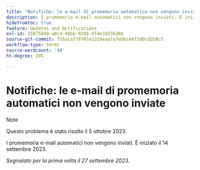 ```yaml
---
title: "Notifiche: le e-mail di promemoria automatico non vengono inviate"
description: I promemoria e-mail automatici non vengono inviati. È iniziato il 14 settembre 2023.
hidefromtoc: true
feature: Updates and Notifications
exl-id: 15075849-a0c4-4bbb-9206-df8e3d156d8d
source-git-commit: f55aca778701e1319eaa7a7eb6ce8f3d0cd2b8c5
workflow-type: tm+mt
source-wordcount: '48'
ht-degree: 20%

---
```


# Notifiche: le e-mail di promemoria automatici non vengono inviate

>[!NOTE]
>
>Questo problema è stato risolto il 5 ottobre 2023.

I promemoria e-mail automatici non vengono inviati. È iniziato il 14 settembre 2023.

_Segnalato per la prima volta il 27 settembre 2023._
